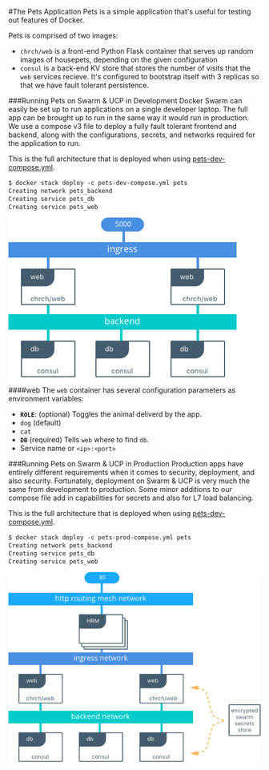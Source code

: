 #The Pets Application
Pets is a simple application that's useful for testing out features of Docker.

Pets is comprised of two images:

- `chrch/web` is a front-end Python Flask container that serves up random images of housepets, depending on the given configuration
- `consul` is a back-end KV store that stores the number of visits that the `web` services recieve. It's configured to bootstrap itself with 3 replicas so that we have fault tolerant persistence.


###Running Pets on Swarm & UCP in Development
Docker Swarm can easily be set up to run applications on a single developer laptop. The full app can be brought up to run in the same way it would run in production. We use a compose v3 file to deploy a fully fault tolerant frontend and backend, along with the configurations, secrets, and networks required for the application to run.

This is the full architecture that is deployed when using [pets-dev-compose.yml](https://github.com/mark-church/pets/blob/master/pets-dev-compose.yml).

```
$ docker stack deploy -c pets-dev-compose.yml pets
Creating network pets_backend
Creating service pets_db
Creating service pets_web
```

![](images/pets-dev-arch.png) 


####web
The `web` container has several configuration parameters as environment variables:

- **`ROLE`**: (optional) Toggles the animal deliverd by the app.
 - `dog` (default)
 - `cat`
- **`DB`** (required) Tells `web` where to find `db`. 
 - Service name or `<ip>:<port>`



###Running Pets on Swarm & UCP in Production
Production apps have entirely different requirements when it comes to security, deployment, and also security. Fortunately, deployment on Swarm & UCP is very much the same from development to production. Some minor additions to our compose file add in capabilities for secrets and also for L7 load balancing.

This is the full architecture that is deployed when using [pets-dev-compose.yml](https://github.com/mark-church/pets/blob/master/pets-prod-compose.yml).

```
$ docker stack deploy -c pets-prod-compose.yml pets
Creating network pets_backend
Creating service pets_db
Creating service pets_web
```

![](images/pets-prod-arch.png) 

